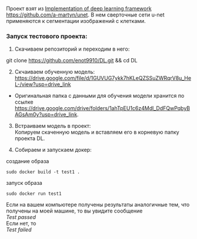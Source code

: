 Проект взят из [Implementation of deep learning framework](https://github.com/zhixuhao/unet) https://github.com/a-martyn/unet. В нем сверточные сети u-net применяются к сегментации изображений с клетками.  

### Запуск тестового проекта:
1. Скачиваем репозиторий и переходим в него:  

git clone https://github.com/enot9910/DL.git && cd DL

2. Скчаиваем обученную модель:  
https://drive.google.com/file/d/1GUVUG7ykk7hKLeQZSSuZWRqrV8u_HeL-/view?usp=drive_link

* Оригинальная папка с данными для обучения модели хранится по ссылке https://drive.google.com/drive/folders/1ahTpEU1c6z4Mdl_DdFQwPqbyBAGsAm0y?usp=drive_link. 

3. Встраиваем модель в проект:  
Копируем скаченную модель и вставляем его в корневую папку проекта DL. 

4. Собираем и запускаем докер: 

создание образа 
```
sudo docker build -t test1 .
```
запуск образа
```
sudo docker run test1
```
Если на вашем компьютере получены результаты аналогичные тем, что получены на моей машине, то вы увидите сообщение  
*Test passed*  
Если нет, то  
*Test failed*

